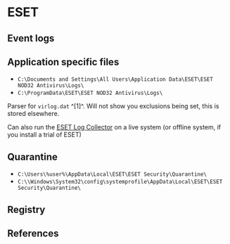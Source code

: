 # ESET

## Event logs

## Application specific files

* `C:\Documents and Settings\All Users\Application Data\ESET\ESET NOD32 Antivirus\Logs\`
* `C:\ProgramData\ESET\ESET NOD32 Antivirus\Logs\`

Parser for `virlog.dat` ^[1]^. Will not show you exclusions being set, this is stored elsewhere.

Can also run the [ESET Log Collector](https://www.eset.com/int/support/log-collector/) on a live system (or offline system, if you install a trial of ESET)

## Quarantine

* `C:\Users\%user%\AppData\Local\ESET\ESET Security\Quarantine\`
* `C:\\Windows\System32\config\systemprofile\AppData\Local\ESET\ESET Security\Quarantine\`

## Registry

## References
[^1]: [EsetLogParser](https://github.com/laciKE/EsetLogParser)
